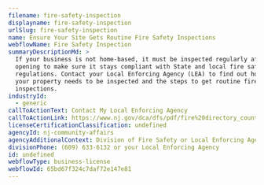 ```yaml
---
filename: fire-safety-inspection
displayname: fire-safety-inspection
urlSlug: fire-safety-inspection
name: Ensure Your Site Gets Routine Fire Safety Inspections
webflowName: Fire Safety Inspection
summaryDescriptionMd: >
  If your business is not home-based, it must be inspected regularly after
  opening to make sure it stays compliant with State and local fire safety
  regulations. Contact your Local Enforcing Agency (LEA) to find out how often
  your property needs to be inspected and the steps to get routine fire
  inspections.
industryId:
  - generic
callToActionText: Contact My Local Enforcing Agency
callToActionLink: https://www.nj.gov/dca/dfs/pdf/fire%20directory_county%20summary/fire_code_enforcement_director.pdf
licenseCertificationClassification: undefined
agencyId: nj-community-affairs
agencyAdditionalContext: Division of Fire Safety or Local Enforcing Agency
divisionPhone: (609) 633-6132 or your Local Enforcing Agency
id: undefined
webflowType: business-license
webflowId: 65bd67f324c7daf72e147e81
---
```


